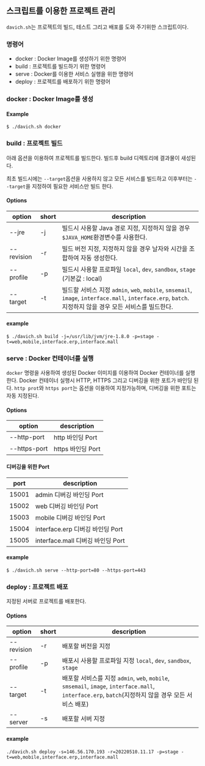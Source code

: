## 스크립트를 이용한 프로젝트 관리

```davich.sh```는 프로젝트의 빌드, 테스트 그리고 배포를 도와 주기위한 스크립트이다.

### 명령어
 - docker : Docker Image를 생성하기 위한 명령어
 - build : 프로젝트를 빌드하기 위한 명령어
 - serve : Docker를 이용한 서비스 실행을 위한 명령어
 - deploy : 프로젝트를 배포하기 위한 명령어

### docker : Docker Image를 생성
#### Example
```shell 
$ ./davich.sh docker
```

### build : 프로젝트 빌드
아래 옵션을 이용하여 프로젝트를 빌드한다. 빌드후 build 디렉토리에 결과물이 새성된다.

최초 빌드시에는 ```--target```옵션을 사용하지 않고 모든 서비스를 빌드하고 이후부터는 ```--target```을 
지정하여 필요한 서비스만 빌드 한다.

#### Options
| option      | short | description                                                                                                                                                    |
|-------------|-------|----------------------------------------------------------------------------------------------------------------------------------------------------------------|
| --jre       | -j    | 빌드시 사용할 Java 경로 지정,  지정하지 않을 경우 ```$JAVA_HOME```환경변수를 사용한다.                                                                                                    |
| --revision  | -r    | 빌드 버전 지정, 지정하지 않을 경우 날자와 시간을 조합하여 자동 생성한다.                                                                                                                     |
| --profile   | -p    | 빌드시 사용할 프로파일 ```local```, ```dev```, ```sandbox```, ```stage``` (기본값 : local)                                                                                  |
| --target    | -t    | 빌드할 서비스 지정 ```admin```, ```web```, ```mobile```, ```smsemail```, ```image```, ```interface.mall```, ```interface.erp```, ```batch```. 지정하지 않을 경우 모든 서비스를 빌드한다. |

#### example
```shell
$ ./davich.sh build -j=/usr/lib/jvm/jre-1.8.0 -p=stage -t=web,mobile,interface.erp,interface.mall
```

### serve : Docker 컨테이너를 실행
```docker``` 명령을 사용하여 생성된 Docker 이미지를 이용하여 Docker 컨테이너를 실행한다. Docker 컨테이너 실행시 HTTP, HTTPS 그리고 디버깅을 위한 포트가 바인딩 된다.
```http prot```와 ```https port```는 옵션을 이용하여 지정가능하며, 디버깅을 위한 포트는 자동 지정된다.

#### Options

| option        | description      |
|---------------|------------------|
| --http-port   | http 바인딩 Port    |
| --https-port  | https 바인딩 Port   |

#### 디버깅을 위한 Port

| port   | description                 |
|--------|-----------------------------|
| 15001  | admin 디버깅 바인딩 Port          |
| 15002  | web 디버깅 바인딩 Port            |
| 15003  | mobile 디버깅 바인딩 Port         |
| 15004  | interface.erp 디버깅 바인딩 Port  |
| 15005  | interface.mall 디버깅 바인딩 Port |

#### example
```shell
$ ./davich.sh serve --http-port=80 --https-port=443
```

### deploy : 프로젝트 배포
지정된 서버로 프로젝트를 배포한다.

#### Options
| option     | short | description                                                                                                                                                 |
|------------|-------|-------------------------------------------------------------------------------------------------------------------------------------------------------------|
| --revision | -r    | 배포할 버전을 지정                                                                                                                                                  |                                                                                                                                                 |
| --profile  | -p    | 배포시 사용할 프로파일 지정 ```local```, ```dev```, ```sandbox```, ```stage```                                                                                          |
| --target   | -t    | 배포할 서비스를 지정 ```admin```, ```web```, ```mobile```, ```smsemail```, ```image```, ```interface.mall```, ```interface.erp```, ```batch```(지정하지 않을 경우 모든 서비스 배포) |
| --server   | -s    | 배포할 서버 지정                                                                                                                                                   |

#### example
```shell
./davich.sh deploy -s=146.56.170.193 -r=20220510.11.17 -p=stage -t=web,mobile,interface.erp,interface.mall 
```